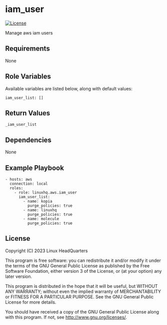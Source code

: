 # iam\_user

[![License](https://img.shields.io/badge/license-GPLv3-lightgreen)](https://www.gnu.org/licenses/gpl-3.0.en.html#license-text)

Manage aws iam users

## Requirements

None

## Role Variables

Available variables are listed below, along with default values:

    iam_user_list: []

## Return Values

    _iam_user_list

## Dependencies

None

## Example Playbook

    - hosts: aws
      connection: local
      roles:
        - role: linuxhq.aws.iam_user
          iam_user_list:
            - name: kopia
              purge_policies: true
            - name: linuxhq
              purge_policies: true
            - name: molecule
              purge_policies: true

## License

Copyright (C) 2023 Linux HeadQuarters

This program is free software: you can redistribute it and/or modify
it under the terms of the GNU General Public License as published by
the Free Software Foundation, either version 3 of the License, or
(at your option) any later version.

This program is distributed in the hope that it will be useful,
but WITHOUT ANY WARRANTY; without even the implied warranty of
MERCHANTABILITY or FITNESS FOR A PARTICULAR PURPOSE. See the
GNU General Public License for more details.

You should have received a copy of the GNU General Public License
along with this program. If not, see <http://www.gnu.org/licenses/>.
